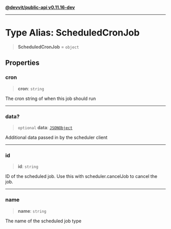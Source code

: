 [**@devvit/public-api v0.11.16-dev**](../README.md)

---

# Type Alias: ScheduledCronJob

> **ScheduledCronJob** = `object`

## Properties

<a id="cron"></a>

### cron

> **cron**: `string`

The cron string of when this job should run

---

<a id="data"></a>

### data?

> `optional` **data**: [`JSONObject`](JSONObject.md)

Additional data passed in by the scheduler client

---

<a id="id"></a>

### id

> **id**: `string`

ID of the scheduled job. Use this with scheduler.cancelJob to cancel the job.

---

<a id="name"></a>

### name

> **name**: `string`

The name of the scheduled job type
